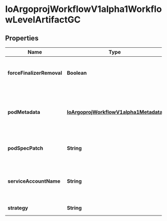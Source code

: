 
# IoArgoprojWorkflowV1alpha1WorkflowLevelArtifactGC

## Properties
Name | Type | Description | Notes
------------ | ------------- | ------------- | -------------
**forceFinalizerRemoval** | **Boolean** | ForceFinalizerRemoval: if set to true, the finalizer will be removed in the case that Artifact GC fails |  [optional]
**podMetadata** | [**IoArgoprojWorkflowV1alpha1Metadata**](IoArgoprojWorkflowV1alpha1Metadata.md) | PodMetadata is an optional field for specifying the Labels and Annotations that should be assigned to the Pod doing the deletion |  [optional]
**podSpecPatch** | **String** | PodSpecPatch holds strategic merge patch to apply against the artgc pod spec. |  [optional]
**serviceAccountName** | **String** | ServiceAccountName is an optional field for specifying the Service Account that should be assigned to the Pod doing the deletion |  [optional]
**strategy** | **String** | Strategy is the strategy to use. |  [optional]



